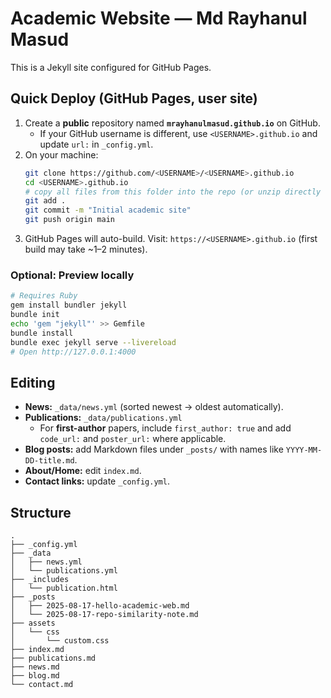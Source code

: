 # Academic Website — Md Rayhanul Masud

This is a Jekyll site configured for GitHub Pages.

## Quick Deploy (GitHub Pages, user site)

1. Create a **public** repository named **`mrayhanulmasud.github.io`** on GitHub.
   - If your GitHub username is different, use `<USERNAME>.github.io` and update `url:` in `_config.yml`.
2. On your machine:
   ```bash
   git clone https://github.com/<USERNAME>/<USERNAME>.github.io
   cd <USERNAME>.github.io
   # copy all files from this folder into the repo (or unzip directly here)
   git add .
   git commit -m "Initial academic site"
   git push origin main
   ```
3. GitHub Pages will auto-build. Visit: `https://<USERNAME>.github.io` (first build may take ~1–2 minutes).

### Optional: Preview locally

```bash
# Requires Ruby
gem install bundler jekyll
bundle init
echo 'gem "jekyll"' >> Gemfile
bundle install
bundle exec jekyll serve --livereload
# Open http://127.0.0.1:4000
```

## Editing

- **News:** `_data/news.yml` (sorted newest → oldest automatically).
- **Publications:** `_data/publications.yml`
  - For **first-author** papers, include `first_author: true` and add `code_url:` and `poster_url:` where applicable.
- **Blog posts:** add Markdown files under `_posts/` with names like `YYYY-MM-DD-title.md`.
- **About/Home:** edit `index.md`.
- **Contact links:** update `_config.yml`.

## Structure

```
.
├── _config.yml
├── _data
│   ├── news.yml
│   └── publications.yml
├── _includes
│   └── publication.html
├── _posts
│   ├── 2025-08-17-hello-academic-web.md
│   └── 2025-08-17-repo-similarity-note.md
├── assets
│   └── css
│       └── custom.css
├── index.md
├── publications.md
├── news.md
├── blog.md
└── contact.md
```